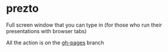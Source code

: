 prezto
======

Full screen window that you can type in (for those who run their presentations with browser tabs)

All the action is on the [gh-pages](https://github.com/asellitt/prezto/tree/gh-pages) branch
